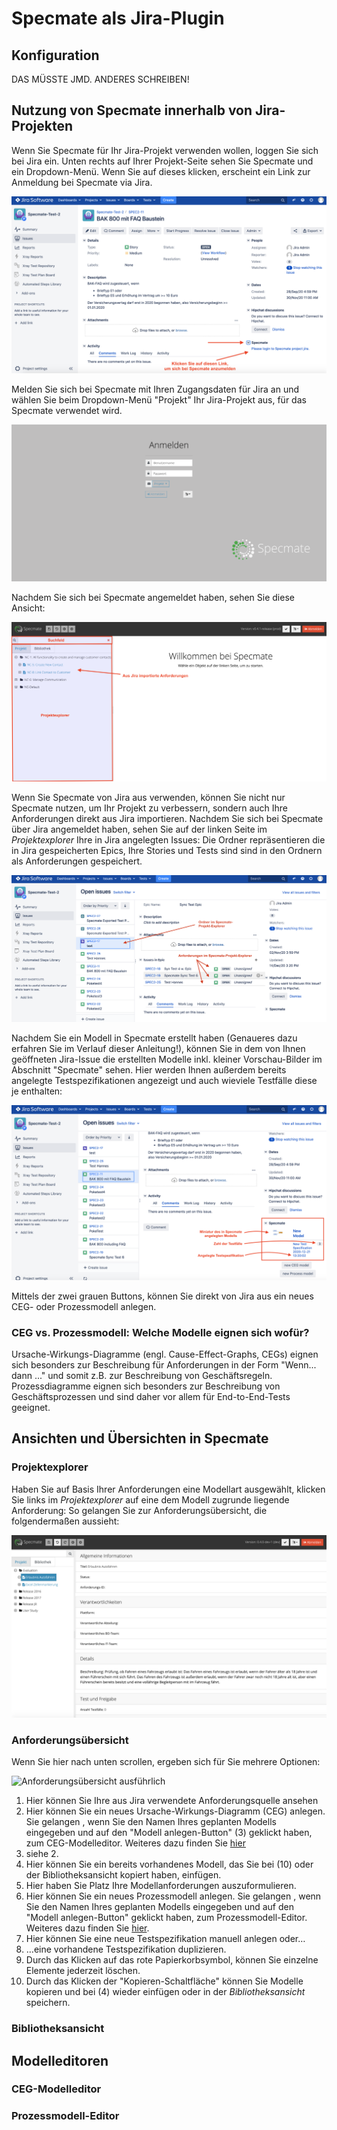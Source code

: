 # Specmate als Jira-Plugin

## Konfiguration

DAS MÜSSTE JMD. ANDERES SCHREIBEN!

## Nutzung von Specmate innerhalb von Jira-Projekten

Wenn Sie Specmate für Ihr Jira-Projekt verwenden wollen,
loggen Sie sich bei Jira ein. Unten rechts auf Ihrer Projekt-Seite
sehen Sie Specmate und ein Dropdown-Menü. Wenn Sie auf dieses
klicken, erscheint ein Link zur Anmeldung bei Specmate via Jira.

![](Images_ger/Jira-Projektseite.png "Jira-Projektseite")

Melden Sie sich bei Specmate mit Ihren Zugangsdaten für Jira an
und wählen Sie beim Dropdown-Menü "Projekt" Ihr Jira-Projekt aus,
für das Specmate verwendet wird.

![](Images_ger/Anmeldungspecmate.png "Anmeldung Specmate")

Nachdem Sie sich bei Specmate angemeldet haben, sehen Sie diese Ansicht:

![](Images_ger/Willkommen_jira.png "Willkommen_jira")


Wenn Sie Specmate von Jira aus verwenden, können Sie nicht nur
Specmate nutzen, um Ihr Projekt zu verbessern, sondern auch Ihre
Anforderungen direkt aus Jira importieren. Nachdem Sie sich bei
Specmate über Jira angemeldet haben, sehen Sie auf der linken
Seite im *Projektexplorer* Ihre in Jira angelegten Issues: Die Ordner repräsentieren die in Jira gespeicherten Epics, Ihre Stories und Tests sind sind in den Ordnern als Anforderungen gespeichert.

![](Images_ger/Jira-Ordnung.png "Jira-Ordnung")

Nachdem Sie ein Modell in Specmate erstellt haben (Genaueres
dazu erfahren Sie im Verlauf dieser Anleitung!), können Sie in
dem von Ihnen geöffneten Jira-Issue die erstellten Modelle inkl.
kleiner Vorschau-Bilder im Abschnitt "Specmate" sehen. Hier werden
Ihnen außerdem bereits angelegte Testspezifikationen angezeigt
und auch wieviele Testfälle diese je enthalten:

![](Images_ger/Jira-Anzeige-Minimodel-und-Testspezifikation.png "Jira-Anzeige-Minimodel-und-Testspezifikation")

Mittels der zwei grauen Buttons, können Sie direkt von Jira aus
ein neues CEG- oder Prozessmodell anlegen.

### CEG vs. Prozessmodell: Welche Modelle eignen sich wofür?

Ursache-Wirkungs-Diagramme (engl. Cause-Effect-Graphs, CEGs) eignen sich besonders zur Beschreibung für Anforderungen in der Form "Wenn... dann ..." und somit z.B. zur Beschreibung von  Geschäftsregeln. Prozessdiagramme eignen sich besonders zur Beschreibung von Geschäftsprozessen und sind daher vor allem für End-to-End-Tests geeignet.

## Ansichten und Übersichten in Specmate

### Projektexplorer

Haben Sie auf Basis Ihrer Anforderungen eine Modellart ausgewählt, klicken Sie links im *Projektexplorer* auf eine dem Modell zugrunde liegende Anforderung: So gelangen Sie zur Anforderungsübersicht, die folgendermaßen aussieht:

![](Images_ger/Project_Explorer.png "Project Explorer")


### Anforderungsübersicht

Wenn Sie hier nach unten scrollen, ergeben sich für Sie mehrere Optionen:

![](Images_ger/Anforderungsübersicht-ausführlich.png "Anforderungsübersicht ausführlich")

1. Hier können Sie Ihre aus Jira verwendete Anforderungsquelle ansehen
2. Hier können Sie ein neues Ursache-Wirkungs-Diagramm (CEG) anlegen. Sie gelangen , wenn Sie den Namen Ihres geplanten Modells eingegeben und auf den "Modell anlegen-Button" (3) geklickt haben, zum CEG-Modelleditor. Weiteres dazu finden Sie [hier](###CEG-Modelleditor)
3. siehe 2.
4. Hier können Sie ein bereits vorhandenes Modell, das Sie bei (10) oder der Bibliotheksansicht kopiert haben, einfügen.
5. Hier haben Sie Platz Ihre Modellanforderungen auszuformulieren.
6. Hier können Sie ein neues Prozessmodell anlegen. Sie gelangen , wenn Sie den Namen Ihres geplanten Modells eingegeben und auf den "Modell anlegen-Button" geklickt haben, zum Prozessmodell-Editor. Weiteres dazu finden Sie [hier](###Prozessmodell-Editor).
7. Hier können Sie eine neue Testspezifikation manuell anlegen oder…
8. …eine vorhandene Testspezifikation duplizieren.
9. Durch das Klicken auf das rote Papierkorbsymbol, können Sie einzelne Elemente jederzeit löschen.
10. Durch das Klicken der "Kopieren-Schaltfläche" können Sie Modelle kopieren und bei (4) wieder einfügen oder in der *Bibliotheksansicht* speichern.

### Bibliotheksansicht

## Modelleditoren

### CEG-Modelleditor

### Prozessmodell-Editor
